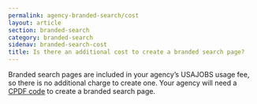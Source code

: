 ```yaml
---
permalink: agency-branded-search/cost
layout: article
section: branded-search
category: branded-search
sidenav: branded-search-cost
title: Is there an additional cost to create a branded search page?
---
```


Branded search pages are included in your agency’s USAJOBS usage fee, so there is no additional charge to create one. Your agency will need a [CPDF code](cpdf-code) to create a branded search page. 
